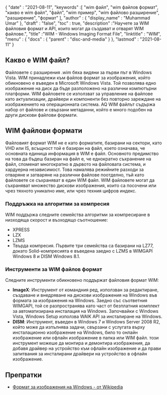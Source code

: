 {
  "date" : "2021-08-11",
  "keywords" :[ "wim файл", "wim файлов формат", "какво е wim файл", "файл", "wim пример", "wim файлово разширение", "разширение", "формат" ],
  "author" : {
    "display_name" : "Muhammad Umar"
},
  "draft" : "false",
   "toc" : true,
  "description" :"Научете за WIM файловия формат и API, които могат да създават и отварят WIM файлове.",
  "title" :"WIM - Windows Imaging Format File",
  "linktitle" : "WIM",
  "menu" : {
    "docs" : {
      "parent" : "disc-and-media"
}
},
  "lastmod" : "2021-08-11"
}

## Какво е WIM файл?
Файловете с разширения .wim бяха видяни за първи път в Windows Vista. WIM принадлежи към файлов формат за изображения, който обикновено е въведен в Microsoft Windows Vista. Той позволява едно изображение на диск да бъде разположено на различни компютърни платформи. WIM файловете се използват за управление на файлове като актуализации, драйвери и компоненти без повторно зареждане на изображението на операционната система. AQ WIM файлът съдържа набор от файлове и свързани метаданни, който е много подобен на други дискови файлови формати.

## WIM файлови формати
Файловият формат WIM не е като форматите, базирани на сектори, като VHD или IS, всъщност той е базиран на файл, което означава, че основната единица информация в WIM е файл. Основното предимство на това да бъдеш базиран на файл е, че еднократно съхранение на файл, споменат многократно в дървото на файловата система, и хардуерна независимост. Това намалява режийните разходи за отваряне и затваряне на различни файлове поотделно, тъй като файловете се съхраняват в един WIM файл. WIM файловете могат да съхраняват множество дискови изображения, които са посочени или чрез тяхното уникално име, или чрез техния цифров индекс.
### Поддръжка на алгоритми за компресия
WIM поддържа следните семейства алгоритми за компресиране в низходяща скорост и възходящо съотношение:
- XPRESS
- LZX
- LZMS
- Твърда компресия.
Първите три семейства са базирани на LZ77, докато Solid-компресията е въведена заедно с LZMS в WIMGAPI Windows 8 и DISM Windows 8.1.
### Инструменти за WIM файлов формат
Следните инструменти обикновено поддържат файловия формат WIM:

- **ImageX**: Инструмент от командния ред, използван за редактиране, създаване и внедряване на дискови изображения на Windows във формата за изображения на Windows. Заедно със съответния WIMGAPI, той се разпространява като част от безплатния комплект за автоматизирана инсталация на Windows. Започвайки с Windows Vista, Windows Setup използва WAIK API за инсталиране на Windows.
- **DISM**: Инструмент, въведен в Windows 7 и Windows Server 2008 R2, който може да изпълнява задачи, свързани с услугата върху инсталационно изображение на Windows, било то онлайн изображение или офлайн изображение в папка или WIM файл. този инструмент можеше да монтира и демонтира изображения, да добавя драйвер на устройство към офлайн изображение и да прави запитвания за инсталирани драйвери на устройство в офлайн изображение.
 




## Препратки


* [Формат за изображения на Windows - от Wikipedia](https://en.wikipedia.org/wiki/Windows_Imaging_Format)



